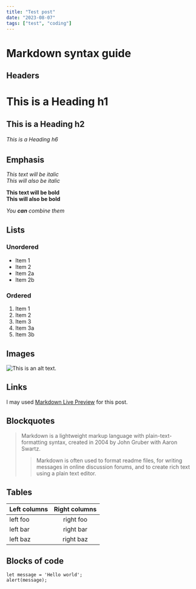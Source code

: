 ```yaml
---
title: "Test post"
date: "2023-08-07"
tags: ["test", "coding"]
---
```


# Markdown syntax guide

## Headers

# This is a Heading h1

## This is a Heading h2

###### This is a Heading h6

## Emphasis

_This text will be italic_  
_This will also be italic_

**This text will be bold**  
**This will also be bold**

_You **can** combine them_

## Lists

### Unordered

- Item 1
- Item 2
- Item 2a
- Item 2b

### Ordered

1. Item 1
1. Item 2
1. Item 3
1. Item 3a
1. Item 3b

## Images

![This is an alt text.](/images/HuTaoLogo.png "This is a sample image.")

## Links

I may used [Markdown Live Preview](https://markdownlivepreview.com/) for this post.

## Blockquotes

> Markdown is a lightweight markup language with plain-text-formatting syntax, created in 2004 by John Gruber with Aaron Swartz.
>
> > Markdown is often used to format readme files, for writing messages in online discussion forums, and to create rich text using a plain text editor.

## Tables

| Left columns | Right columns |
| ------------ | :-----------: |
| left foo     |   right foo   |
| left bar     |   right bar   |
| left baz     |   right baz   |

## Blocks of code

```
let message = 'Hello world';
alert(message);
```
